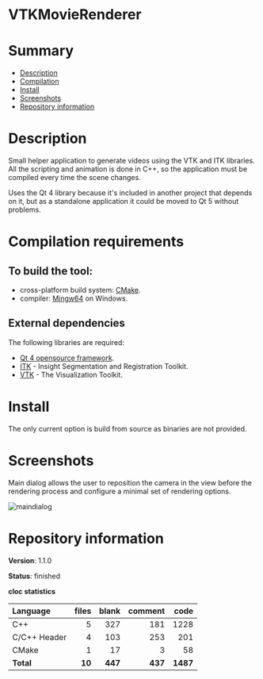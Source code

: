 VTKMovieRenderer
================

# Summary
- [Description](#description)
- [Compilation](#compilation-requirements)
- [Install](#install)
- [Screenshots](#screenshots)
- [Repository information](#repository-information)

# Description
Small helper application to generate videos using the VTK and ITK libraries. All the scripting and animation is done in C++, so the application must be compiled every time the scene changes. 

Uses the Qt 4 library because it's included in another project that depends on it, but as a standalone application it could be moved to Qt 5 without problems. 

# Compilation requirements
## To build the tool:
* cross-platform build system: [CMake](http://www.cmake.org/cmake/resources/software.html).
* compiler: [Mingw64](http://sourceforge.net/projects/mingw-w64/) on Windows.

## External dependencies
The following libraries are required:
* [Qt 4 opensource framework](http://www.qt.io/).
* [ITK](https://itk.org/) - Insight Segmentation and Registration Toolkit.
* [VTK](http://www.vtk.org/) - The Visualization Toolkit.

# Install
The only current option is build from source as binaries are not provided. 

# Screenshots
Main dialog allows the user to reposition the camera in the view before the rendering process and configure a minimal set of rendering options. 

![maindialog](https://user-images.githubusercontent.com/12167134/48957944-5791c200-ef5c-11e8-8445-3bd70f2347d0.jpg)

# Repository information

**Version**: 1.1.0

**Status**: finished

**cloc statistics**

| Language                     |files          |blank        |comment           |code  |
|:-----------------------------|--------------:|------------:|-----------------:|-----:|
| C++                          |   5           | 327         |   181            | 1228 |
| C/C++ Header                 |   4           | 103         |   253            |  201 |
| CMake                        |   1           |  17         |     3            |   58 |
| **Total**                    | **10**        | **447**     | **437**          | **1487** |
